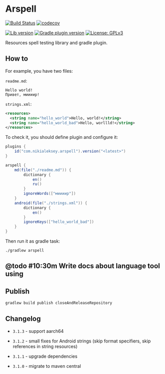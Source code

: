 # Arspell

[![Build Status][build-status-badge]][build-status-link]
[![codecov][codecov-badge]][codecov-link]

[![Lib version][lib-version-badge]][lib-version-link]
[![Gradle plugin version][gradle-plugin-badge]][gradle-plugin-link]
[![License: GPLv3][license-badge]][license-link]

Resources spell testing library and gradle plugin.

## How to

For example, you have two files:

`readme.md`:
```text
Hello world!
Привет, миииир!
```
`strings.xml`:
```xml
<resources>
  <string name="hello_world">Hello, world!</string>  
  <string name="hello_world_bad">Hello, worllld!</string>
</resources>
```
To check it, you should define plugin and configure it:
```groovy
plugins {
    id("com.nikialeksey.arspell").version("<latest>")
}

arspell {
    md(file("./readme.md")) {
        dictionary {
            en()
            ru()
        }
        ignoreWords(["миииир"])
    }
    android(file("./strings.xml")) {
        dictionary {
            en()
        }
        ignoreKeys(["hello_world_bad"])
    }
}
```

Then run it as gradle task:
```shell
./gradlew arspell
```

## @todo #10:30m Write docs about language tool using

## Publish
```bash
gradlew build publish closeAndReleaseRepository
```

## Changelog
- `3.1.3` - support aarch64

- `3.1.2` - small fixes for Android strings (skip format specifiers, skip 
references in string resources)

- `3.1.1` - upgrade dependencies

- `3.1.0` - migrate to maven central

[build-status-badge]: https://github.com/nikialeksey/arspell/actions/workflows/ci.yml/badge.svg
[build-status-link]: https://github.com/nikialeksey/arspell/actions/
[codecov-badge]: https://codecov.io/gh/nikialeksey/arspell/branch/master/graph/badge.svg
[codecov-link]: https://codecov.io/gh/nikialeksey/arspell
[lib-version-badge]: https://img.shields.io/maven-central/v/com.nikialeksey/arspell.svg?label=lib
[lib-version-link]: https://maven-badges.herokuapp.com/maven-central/com.nikialeksey/arspell
[gradle-plugin-badge]: https://img.shields.io/maven-metadata/v/https/plugins.gradle.org/m2/com/nikialeksey/arspell-plugin-gradle/maven-metadata.xml.svg?label=plugin
[gradle-plugin-link]: https://plugins.gradle.org/plugin/com.nikialeksey.arspell
[license-badge]: https://img.shields.io/badge/License-GPLv3-yellow
[license-link]: https://github.com/nikialeksey/arspell/blob/master/LICENSE
